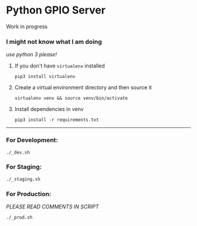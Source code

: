 # Python GPIO Server

Work in progress

### I might not know what I am doing

_use python 3 please!_

1. If you don't have `virtualenv` installed

    `pip3 install virtualenv` 

1. Create a virtual environment directory and then source it

    `virtualenv venv && source venv/bin/activate`

1. Install dependencies in venv

    `pip3 install -r requirements.txt`

***

### For Development:

`./_dev.sh`

### For Staging:

`./_staging.sh`

### For Production:

_PLEASE READ COMMENTS IN SCRIPT_

`./_prod.sh`
